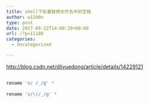 ```yaml
---
title: shell下批量替换文件名中的空格
author: w1100n
type: post
date: 2017-09-22T14:00:29+00:00
url: /?p=11188
categories:
  - Uncategorized

---
```

http://blog.csdn.net/dliyuedong/article/details/14229121

```bash
  
rename 's/ /_/g' *
  
rename 's/\(/_/g' *
  
```